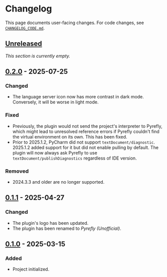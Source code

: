 <!-- Keep a Changelog guide -> https://keepachangelog.com -->

# Changelog

This page documents user-facing changes.
For code changes, see [`CHANGELOG_CODE.md`][_-1].


  [_-1]: ./CHANGELOG_CODE.md


## [Unreleased]

<i>This section is currently empty.</i>


## [0.2.0] - 2025-07-25

### Changed

* The language server icon now has more contrast in dark mode.
  Conversely, it will be worse in light mode.


### Fixed

* Previously, the plugin would not send the project's interpreter to Pyrefly,
  which might lead to unresolved reference errors
  if Pyrefly couldn't find the virtual environment on its own.
  This has been fixed.
* Prior to 2025.1.2, PyCharm did not support `textDocument/diagnostic`.
  2025.1.2 added support for it but did not enable pulling by default.
  The plugin will now always ask Pyrefly to use
  `textDocument/publishDiagnostics` regardless of IDE version.


### Removed

* 2024.3.3 and older are no longer supported.


## [0.1.1] - 2025-04-27

### Changed

* The plugin's logo has been updated.
* The plugin has been renamed to <i>Pyrefly (Unofficial)</i>.


## [0.1.0] - 2025-03-15

### Added

* Project initialized.


  [Unreleased]: https://github.com/InSyncWithFoo/pyrefly-for-pycharm/compare/v0.2.0..HEAD
  [0.2.0]: https://github.com/InSyncWithFoo/pyrefly-for-pycharm/compare/v0.1.1..v0.2.0
  [0.1.1]: https://github.com/InSyncWithFoo/pyrefly-for-pycharm/compare/v0.1.0..v0.1.1
  [0.1.0]: https://github.com/InSyncWithFoo/pyrefly-for-pycharm/commits/v0.1.0
